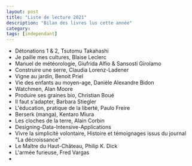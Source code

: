 ```yaml
---
layout: post
title: "Liste de lecture 2021"
description: "Bilan des livres lus cette année"
category: 
tags: [independant]
---
```


* Détonations 1 & 2, Tsutomu Takahashi
* Je paille mes cultures, Blaise Leclerc
* Manuel de météorologie, Giufrida Alfio & Sansosti Girolamo
* Construire une serre, Claudia Lorenz-Ladener
* Vigne au jardin, Benoit Priel
* Vie des enfants au moyen-age, Danièle Alexandre Bidon
* Watchmen, Alan Moore     
* Produire ses graines bio, Christian Boué
* Il faut s'adapter, Barbara Stiegler         
* L'éducation, pratique de la liberté, Paulo Freire     
* Berserk (manga), Kentaro Miura            
* Les cloches de la terre, Alain Corbin     
* Designing-Data-Intensive-Applications
* Vivre la simplicité volontaire, Histoire et témoignages issus du journal "La décroissance"    
* Le Maître du Haut-Château, Philip K. Dick
* L'armée furieuse, Fred Vargas
* 